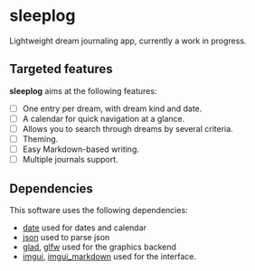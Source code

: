 # sleeplog
Lightweight dream journaling app, currently a work in progress.

## Targeted features
**sleeplog** aims at the following features:
- [ ] One entry per dream, with dream kind and date.
- [ ] A calendar for quick navigation at a glance.
- [ ] Allows you to search through dreams by several criteria.
- [ ] Theming.
- [ ] Easy Markdown-based writing.
- [ ] Multiple journals support.

## Dependencies
This software uses the following dependencies:
- [date](https://github.com/HowardHinnant/date) used for dates and calendar
- [json](https://github.com/nlohmann/json) used to parse json
- [glad](https://github.com/Dav1dde/glad), [glfw](https://github.com/glfw/glfw) used for the graphics backend
- [imgui](https://github.com/ocornut/imgui), [imgui_markdown](https://github.com/enkisoftware/imgui_markdown) used for the interface.